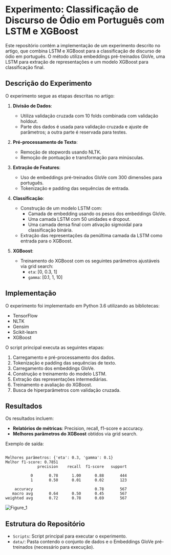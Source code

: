 # Experimento: Classificação de Discurso de Ódio em Português com LSTM e XGBoost

Este repositório contém a implementação de um experimento descrito no artigo, que combina LSTM e XGBoost para a classificação de discurso de ódio em português. O método utiliza embeddings pré-treinados GloVe, uma LSTM para extração de representações e um modelo XGBoost para classificação final.

## Descrição do Experimento
O experimento segue as etapas descritas no artigo:

1. **Divisão de Dados**:
   - Utiliza validação cruzada com 10 folds combinada com validação holdout.
   - Parte dos dados é usada para validação cruzada e ajuste de parâmetros; a outra parte é reservada para testes.

2. **Pré-processamento de Texto**:
   - Remoção de stopwords usando NLTK.
   - Remoção de pontuação e transformação para minúsculas.

3. **Extração de Features**:
   - Uso de embeddings pré-treinados GloVe com 300 dimensões para português.
   - Tokenização e padding das sequências de entrada.

4. **Classificação**:
   - Construção de um modelo LSTM com:
     - Camada de embedding usando os pesos dos embeddings GloVe.
     - Uma camada LSTM com 50 unidades e dropout.
     - Uma camada densa final com ativação sigmoidal para classificação binária.
   - Extração das representações da penúltima camada da LSTM como entrada para o XGBoost.

5. **XGBoost**:
   - Treinamento do XGBoost com os seguintes parâmetros ajustáveis via grid search:
     - `eta`: [0, 0.3, 1]
     - `gamma`: [0.1, 1, 10]

## Implementação
O experimento foi implementado em Python 3.6 utilizando as bibliotecas:
- TensorFlow
- NLTK
- Gensim
- Scikit-learn
- XGBoost

O script principal executa as seguintes etapas:
1. Carregamento e pré-processamento dos dados.
2. Tokenização e padding das sequências de texto.
3. Carregamento dos embeddings GloVe.
4. Construção e treinamento do modelo LSTM.
5. Extração das representações intermediárias.
6. Treinamento e avaliação do XGBoost.
7. Busca de hiperparâmetros com validação cruzada.

## Resultados
Os resultados incluem:
- **Relatórios de métricas**: Precision, recall, f1-score e accuracy.
- **Melhores parâmetros do XGBoost** obtidos via grid search.

Exemplo de saída:
```

Melhores parâmetros: {'eta': 0.3, 'gamma': 0.1}
Melhor f1-score: 0.7851
              precision    recall  f1-score   support

           0       0.78      1.00      0.88       444
           1       0.50      0.01      0.02       123

    accuracy                           0.78       567
   macro avg       0.64      0.50      0.45       567
weighted avg       0.72      0.78      0.69       567
```
![Figure_1](https://github.com/user-attachments/assets/895e3251-73d5-452d-b8ab-5b4f0aaf18f6)

## Estrutura do Repositório
- `Scripts`: Script principal para executar o experimento.
- `data/`: Pasta contendo o conjunto de dados e o Embeddings GloVe pré-treinados (necessário para execução).


